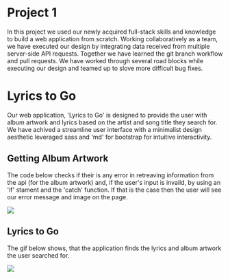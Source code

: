
# Project 1
  In this project we used our newly acquired full-stack skills and knowledge to build a web application from scratch. Working collaboratively as a team, we have executed our design by integrating data received from multiple server-side API requests. Together we have learned the git branch workflow and pull requests. We have worked through several road blocks while executing our design and teamed up to slove more difficult bug fixes.

# Lyrics to Go
  Our web application, 'Lyrics to Go' is designed to provide the user with album artwork and lyrics based on the artist and song title they search for. We have achived a streamline user interface with a minimalist design aesthetic leveraged sass and 'md' for bootstrap for intuitive interactivity. 
 
## Getting Album Artwork
  The code below checks if their is any error in retreaving information from the api (for the album artwork) and, if the user's input is invaild, by using an 'if' stament and the 'catch' function. If that is the case then the user will see our  error message and image on the page. 
  
![](https://github.com/yuliatikhonova/Lyrics-To-Go/blob/master/images/codeSnippit.png)

## Lyrics to Go
  The gif below shows, that the application finds the lyrics and album artwork the user searched for. 

![](https://github.com/yuliatikhonova/Lyrics-To-Go/blob/master/images/lyrics.gif)
